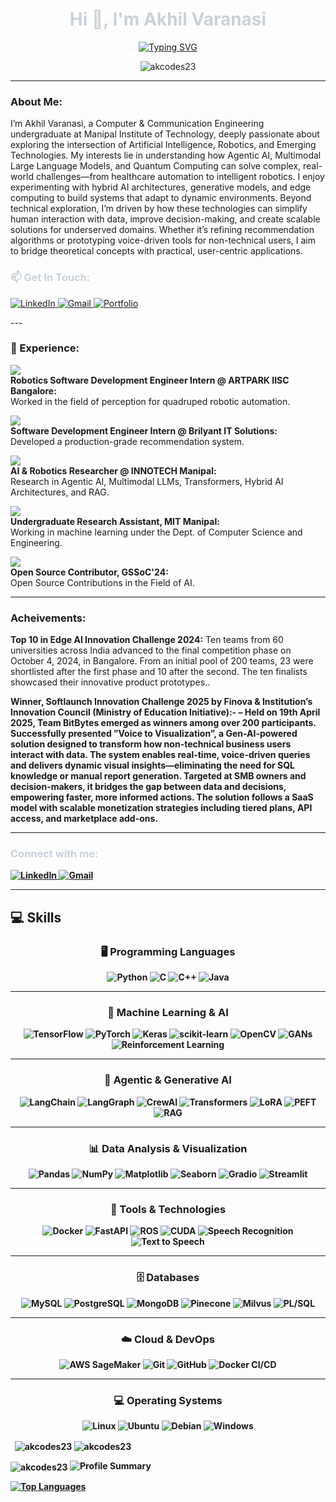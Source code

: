 <h1 align="center" style="color:#c9d1d9;">Hi 👋, I'm Akhil Varanasi</h1>

<div align="center">
  <a href="https://git.io/typing-svg">
    <img src="https://readme-typing-svg.demolab.com/?center=True&duration=3000&pause=500&lines=Agentic+AI+Developer;Multimodal+LLM+Researcher;Quantum+Computing+Enthusiast;Edge+AI+Innovator;AI+Solutions+Architect;Robotics+Perception+Engineer" alt="Typing SVG" />
  </a>
</div>


<p align="center">
  <img src="https://komarev.com/ghpvc/?username=akcodes23&label=Profile%20views&color=gray&style=flat" alt="akcodes23" />
</p>

---
<h3 align="left">About Me:</h3>
<p align="left">
    I’m Akhil Varanasi, a Computer & Communication Engineering undergraduate at Manipal Institute of Technology, deeply passionate about exploring the intersection of Artificial Intelligence, Robotics, and Emerging Technologies. My interests lie in understanding how Agentic AI, Multimodal Large Language Models, and Quantum Computing can solve complex, real-world challenges—from healthcare automation to intelligent robotics. I enjoy experimenting with hybrid AI architectures, generative models, and edge computing to build systems that adapt to dynamic environments. Beyond technical exploration, I’m driven by how these technologies can simplify human interaction with data, improve decision-making, and create scalable solutions for underserved domains. Whether it’s refining recommendation algorithms or prototyping voice-driven tools for non-technical users, I aim to bridge theoretical concepts with practical, user-centric applications.
</p>



<h3 align="left" style="color:#c9d1d9;">📫 Get In Touch:</h3>
<p align="left">
  <a href="https://www.linkedin.com/in/akhil-varanasi" target="blank">
    <img src="https://img.shields.io/badge/LinkedIn-0077B5?style=for-the-badge&logo=linkedin&logoColor=white" alt="LinkedIn" />
  </a>
  <a href="mailto:akhilvaranasi23@gmail.com" target="blank">
    <img src="https://img.shields.io/badge/Gmail-D14836?style=for-the-badge&logo=gmail&logoColor=white" alt="Gmail" />
  </a>
  <a href="https://akhil-portfolio-eta.vercel.app/" target="blank">
    <img src="https://img.shields.io/badge/Portfolio-000000?style=for-the-badge&logo=vercel&logoColor=white" alt="Portfolio" />
  </a>
</p>
---

<h3 align="left">🧠 Experience:</h3>

<p>
  <img src="https://img.shields.io/badge/Internship-Robotics%20SDE%20@%20ARTPARK%20IISC-blue?style=for-the-badge&logo=robots&logoColor=white" />
  <br>
  <strong>Robotics Software Development Engineer Intern @ ARTPARK IISC Bangalore:</strong><br>
  Worked in the field of perception for quadruped robotic automation.
</p>

<p>
  <img src="https://img.shields.io/badge/Internship-SDE%20@%20Brilyant%20IT%20Solutions-green?style=for-the-badge&logo=next.js&logoColor=white" />
  <br>
  <strong>Software Development Engineer Intern @ Brilyant IT Solutions:</strong><br>
  Developed a production-grade recommendation system.
</p>

<p>
  <img src="https://img.shields.io/badge/Research-AI%20%26%20Robotics%20@%20INNOTECH-purple?style=for-the-badge&logo=ai&logoColor=white" />
  <br>
  <strong>AI & Robotics Researcher @ INNOTECH Manipal:</strong><br>
  Research in Agentic AI, Multimodal LLMs, Transformers, Hybrid AI Architectures, and RAG.
</p>

<p>
  <img src="https://img.shields.io/badge/Research-ML%20@%20MIT%20Manipal-yellow?style=for-the-badge&logo=python&logoColor=black" />
  <br>
  <strong>Undergraduate Research Assistant, MIT Manipal:</strong><br>
  Working in machine learning under the Dept. of Computer Science and Engineering.
</p>

<p>
  <img src="https://img.shields.io/badge/Open%20Source-GSSoC'24-orange?style=for-the-badge&logo=github&logoColor=white" />
  <br>
  <strong>Open Source Contributor, GSSoC'24:</strong><br>
  Open Source Contributions in the Field of AI.
</p>


---

<h3 align="left">Acheivements:</h3>
<p>
  <strong>Top 10 in Edge AI Innovation Challenge 2024:</strong> Ten teams from 60 universities across India advanced to the final competition phase on October 4, 2024, in Bangalore. From an initial pool of 200 teams, 23 were shortlisted after the first phase and 10 after the second. The ten finalists showcased their innovative product prototypes..<br>

  <strong>Winner, Softlaunch Innovation Challenge 2025 by Finova & Institution’s Innovation Council (Ministry of Education
Initiative):-
– Held on 19th April 2025, Team BitBytes emerged as winners among over 200 participants. Successfully presented ”Voice
to Visualization”, a Gen-AI-powered solution designed to transform how non-technical business users interact with data.
The system enables real-time, voice-driven queries and delivers dynamic visual insights—eliminating the need for SQL
knowledge or manual report generation. Targeted at SMB owners and decision-makers, it bridges the gap between data
and decisions, empowering faster, more informed actions. The solution follows a SaaS model with scalable monetization
strategies including tiered plans, API access, and marketplace add-ons.<br>
  

---

<h3 align="left" style="color:#c9d1d9;">Connect with me:</h3>
<p align="left">
  <a href="https://www.linkedin.com/in/akhil-varanasi" target="blank">
    <img src="https://img.shields.io/badge/LinkedIn-0077B5?style=for-the-badge&logo=linkedin&logoColor=white" alt="LinkedIn" />
  </a>
  <a href="mailto:akhilvaranasi23@gmail.com" target="blank">
    <img src="https://img.shields.io/badge/Gmail-D14836?style=for-the-badge&logo=gmail&logoColor=white" alt="Gmail" />
  </a>
</p>

---

## 💻 Skills

<div align="center">

### 🖥️ Programming Languages  
![Python](https://img.shields.io/badge/Python-3670A0?style=for-the-badge&logo=python&logoColor=ffdd54) ![C](https://img.shields.io/badge/C-%2300599C.svg?style=for-the-badge&logo=c&logoColor=white) ![C++](https://img.shields.io/badge/C++-%2300599C.svg?style=for-the-badge&logo=c%2B%2B&logoColor=white) ![Java](https://img.shields.io/badge/Java-%23ED8B00.svg?style=for-the-badge&logo=java&logoColor=white)

---

### 🧠 Machine Learning & AI  
![TensorFlow](https://img.shields.io/badge/TensorFlow-%23FF6F00.svg?style=for-the-badge&logo=TensorFlow&logoColor=white) ![PyTorch](https://img.shields.io/badge/PyTorch-%23EE4C2C.svg?style=for-the-badge&logo=pytorch&logoColor=white) ![Keras](https://img.shields.io/badge/Keras-%23D00000.svg?style=for-the-badge&logo=Keras&logoColor=white) ![scikit-learn](https://img.shields.io/badge/scikit--learn-%23F7931E.svg?style=for-the-badge&logo=scikit-learn&logoColor=white) ![OpenCV](https://img.shields.io/badge/OpenCV-%23white.svg?style=for-the-badge&logo=opencv&logoColor=black) ![GANs](https://img.shields.io/badge/GANs-black?style=for-the-badge&logoColor=white) ![Reinforcement Learning](https://img.shields.io/badge/Reinforcement%20Learning-blue?style=for-the-badge&logoColor=white)

---

### 🔁 Agentic & Generative AI  
![LangChain](https://img.shields.io/badge/LangChain-000000?style=for-the-badge&logo=LangChain&logoColor=white) ![LangGraph](https://img.shields.io/badge/LangGraph-000000?style=for-the-badge&logoColor=white) ![CrewAI](https://img.shields.io/badge/CrewAI-000000?style=for-the-badge&logoColor=white) ![Transformers](https://img.shields.io/badge/Hugging%20Face-FFD21F?style=for-the-badge&logo=huggingface&logoColor=black) ![LoRA](https://img.shields.io/badge/LoRA-green?style=for-the-badge&logoColor=white) ![PEFT](https://img.shields.io/badge/PEFT-grey?style=for-the-badge&logoColor=white) ![RAG](https://img.shields.io/badge/RAG-orange?style=for-the-badge&logoColor=white)

---

### 📊 Data Analysis & Visualization  
![Pandas](https://img.shields.io/badge/Pandas-%23150458.svg?style=for-the-badge&logo=pandas&logoColor=white) ![NumPy](https://img.shields.io/badge/NumPy-%23013243.svg?style=for-the-badge&logo=numpy&logoColor=white) ![Matplotlib](https://img.shields.io/badge/Matplotlib-%23ffffff.svg?style=for-the-badge&logo=matplotlib&logoColor=black) ![Seaborn](https://img.shields.io/badge/Seaborn-lightblue?style=for-the-badge&logoColor=white) ![Gradio](https://img.shields.io/badge/Gradio-%2300C4CC.svg?style=for-the-badge&logo=Gradio&logoColor=white) ![Streamlit](https://img.shields.io/badge/Streamlit-%23FF4B4B.svg?style=for-the-badge&logo=streamlit&logoColor=white)

---

### 🧰 Tools & Technologies  
![Docker](https://img.shields.io/badge/Docker-%230db7ed.svg?style=for-the-badge&logo=docker&logoColor=white) ![FastAPI](https://img.shields.io/badge/FastAPI-005571?style=for-the-badge&logo=fastapi&logoColor=white) ![ROS](https://img.shields.io/badge/ROS-black?style=for-the-badge&logo=ros&logoColor=white) ![CUDA](https://img.shields.io/badge/CUDA-%230075B6.svg?style=for-the-badge&logo=nvidia&logoColor=white) ![Speech Recognition](https://img.shields.io/badge/Speech%20Recognition-grey?style=for-the-badge&logoColor=white) ![Text to Speech](https://img.shields.io/badge/Text%20to%20Speech-grey?style=for-the-badge&logoColor=white)

---

### 🗄️ Databases  
![MySQL](https://img.shields.io/badge/MySQL-%2300f.svg?style=for-the-badge&logo=mysql&logoColor=white) ![PostgreSQL](https://img.shields.io/badge/PostgreSQL-%23316192.svg?style=for-the-badge&logo=postgresql&logoColor=white) ![MongoDB](https://img.shields.io/badge/MongoDB-%234ea94b.svg?style=for-the-badge&logo=mongodb&logoColor=white) ![Pinecone](https://img.shields.io/badge/Pinecone-0050C8?style=for-the-badge&logoColor=white) ![Milvus](https://img.shields.io/badge/Milvus-00B0FF?style=for-the-badge&logoColor=white) ![PL/SQL](https://img.shields.io/badge/PL--SQL-darkblue?style=for-the-badge&logo=oracle&logoColor=white)

---

### ☁️ Cloud & DevOps  
![AWS SageMaker](https://img.shields.io/badge/AWS%20SageMaker-%23232F3E.svg?style=for-the-badge&logo=amazonaws&logoColor=white) ![Git](https://img.shields.io/badge/Git-%23F05033.svg?style=for-the-badge&logo=git&logoColor=white) ![GitHub](https://img.shields.io/badge/GitHub-%23121011.svg?style=for-the-badge&logo=github&logoColor=white) ![Docker CI/CD](https://img.shields.io/badge/Docker%20CI%2FCD-blue?style=for-the-badge&logo=docker&logoColor=white)

---

### 💻 Operating Systems  
![Linux](https://img.shields.io/badge/Linux-%23FCC624.svg?style=for-the-badge&logo=linux&logoColor=black) ![Ubuntu](https://img.shields.io/badge/Ubuntu-E95420?style=for-the-badge&logo=ubuntu&logoColor=white) ![Debian](https://img.shields.io/badge/Debian-D70A53?style=for-the-badge&logo=debian&logoColor=white) ![Windows](https://img.shields.io/badge/Windows-0078D6?style=for-the-badge&logo=windows&logoColor=white)

</div>


<p>&nbsp;
  <img align="center" src="https://github-readme-stats.vercel.app/api?username=akcodes23&show_icons=true&locale=en&theme=github_dark" alt="akcodes23" />

  <img align="center" src="https://github-readme-streak-stats.herokuapp.com/?user=akcodes23&theme=github-dark" alt="akcodes23" />
</p>


<p>
    <img align="center" src="https://github-readme-stats.vercel.app/api/top-langs?username=akcodes23&show_icons=true&locale=en&layout=compact&theme=github_dark" alt="akcodes23" />
    <img src="http://github-profile-summary-cards.vercel.app/api/cards/profile-details?username=akcodes23&theme=nord_dark" alt="Profile Summary"/></a>
</p>

<a href="https://github.com/akcodes23" align="left"><img src="https://github-readme-stats.vercel.app/api/top-langs/?username=akcodes23&langs_count=10&title_color=3382ed&text_color=14b8a6&icon_color=ec4899&bg_color=ffffff&hide_border=true&locale=en&custom_title=Top%20%Languages" alt="Top Languages" /></a>
